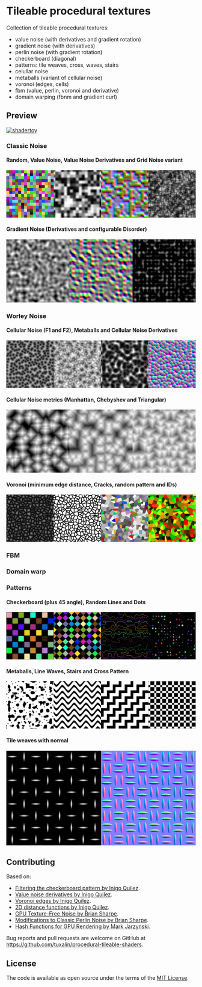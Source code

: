 # Tileable procedural textures
Collection of tileable procedural textures:
- value noise (with derivatives and gradient rotation)
- gradient noise (with derivatives)
- perlin noise (with gradient rotation)
- checkerboard (diagonal)
- patterns: tile weaves, cross, waves, stairs
- celullar noise
- metaballs (variant of cellular noise)
- voronoi (edges, cells)
- fbm (value, perlin, voronoi and derivative)
- domain warping (fbnm and gradient curl)

## Preview

[![shadertoy](screenshots/preview.png)](https://www.shadertoy.com/view/3sKXWh)

### Classic Noise

#### Random, Value Noise, Value Noise Derivatives and Grid Noise variant
![value-noise](screenshots/preview_value_noise.png)

#### Gradient Noise (Derivatives and configurable Disorder)
![gradient-noise](screenshots/preview_gradient_noise.png)

### Worley Noise

#### Cellular Noise (F1 and F2), Metaballs and Cellular Noise Derivatives
![cellular-noise](screenshots/preview_cellular.png)

#### Cellular Noise metrics (Manhattan, Chebyshev and Triangular)
![cellular-noise-metrics](screenshots/preview_cellular_metrics.png)

#### Voronoi (minimum edge distance, Cracks, random pattern and IDs)
![preview_voronoi](screenshots/preview_voronoi.png)

### FBM

### Domain warp

### Patterns

#### Checkerboard (plus 45 angle), Random Lines and Dots  
![preview_patterns_0](screenshots/preview_patterns_0.png)

#### Metaballs, Line Waves, Stairs and Cross Pattern
![preview_patterns_1](screenshots/preview_patterns_1.png)

#### Tile weaves with normal
![preview_tile_weaves](screenshots/preview_tile_weaves.png)

## Contributing

Based on:
- [Filtering the checkerboard pattern by Inigo Quilez](https://www.iquilezles.org/www/articles/checkerfiltering/checkerfiltering.htm).
- [Value noise derivatives by Inigo Quilez](https://www.iquilezles.org/www/articles/morenoise/morenoise.htm).
- [Voronoi edges by Inigo Quilez](https://www.iquilezles.org/www/articles/voronoilines/voronoilines.htm).
- [2D distance functions by Inigo Quilez](https://www.iquilezles.org/www/articles/distfunctions2d/distfunctions2d.htm).
- [GPU Texture-Free Noise by Brian Sharpe](https://briansharpe.wordpress.com/2011/10/01/gpu-texture-free-noise/).
- [Modifications to Classic Perlin Noise by Brian Sharpe](https://briansharpe.wordpress.com/2012/03/09/modifications-to-classic-perlin-noise/).
- [Hash Functions for GPU Rendering by Mark Jarzynski](http://www.jcgt.org/published/0009/03/02/).

Bug reports and pull requests are welcome on GitHub at https://github.com/tuxalin/procedural-tileable-shaders.

## License

The code is available as open source under the terms of the [MIT License](http://opensource.org/licenses/MIT).